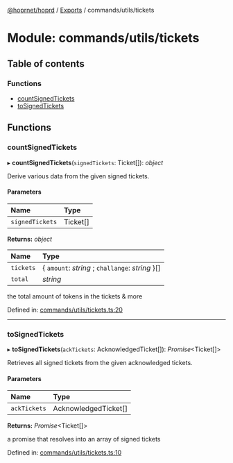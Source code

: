 [@hoprnet/hoprd](../README.md) / [Exports](../modules.md) / commands/utils/tickets

# Module: commands/utils/tickets

## Table of contents

### Functions

- [countSignedTickets](commands_utils_tickets.md#countsignedtickets)
- [toSignedTickets](commands_utils_tickets.md#tosignedtickets)

## Functions

### countSignedTickets

▸ **countSignedTickets**(`signedTickets`: Ticket[]): *object*

Derive various data from the given signed tickets.

#### Parameters

| Name | Type |
| :------ | :------ |
| `signedTickets` | Ticket[] |

**Returns:** *object*

| Name | Type |
| :------ | :------ |
| `tickets` | { `amount`: *string* ; `challange`: *string*  }[] |
| `total` | *string* |

the total amount of tokens in the tickets & more

Defined in: [commands/utils/tickets.ts:20](https://github.com/hoprnet/hoprnet/blob/448a47a/packages/hoprd/src/commands/utils/tickets.ts#L20)

___

### toSignedTickets

▸ **toSignedTickets**(`ackTickets`: AcknowledgedTicket[]): *Promise*<Ticket[]\>

Retrieves all signed tickets from the given acknowledged tickets.

#### Parameters

| Name | Type |
| :------ | :------ |
| `ackTickets` | AcknowledgedTicket[] |

**Returns:** *Promise*<Ticket[]\>

a promise that resolves into an array of signed tickets

Defined in: [commands/utils/tickets.ts:10](https://github.com/hoprnet/hoprnet/blob/448a47a/packages/hoprd/src/commands/utils/tickets.ts#L10)

